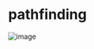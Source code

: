 # pathfinding
![image](https://github.com/user-attachments/assets/67e06264-c797-4e99-9b4e-49b433ec21fc)
